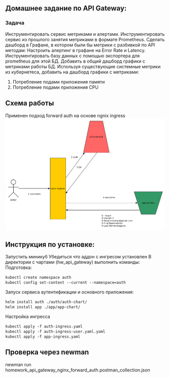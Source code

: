 ## Домашнее задание по API Gateway:
### Задача
Инструментировать сервис метриками и алертами.
Инструментировать сервис из прошлого занятия метриками в формате Prometheus.
Сделать дашборд в Графане, в котором были бы метрики с разбивкой по API методам:
Настроить алертинг в графане на Error Rate и Latency.
Инструментировать базу данных с помощью экспортера для prometheus для этой БД.
Добавить в общий дашборд графики с метриками работы БД.
Используя существующие системные метрики из кубернетеса, добавить на дашборд графики с метриками:
1. Потребление подами приложения памяти
2. Потребление подами приложения CPU

## Схема работы 
Применен подход forward auth на основе ngnix ingress  
![RPS](img/front-forward.png)


## Инструкция по установке:
Запустить миникуб
Убедиться что аддон с ингресом установлен
В директории с чартами (hw_api_gateway) выполнить команды:
Подготовка:
```
kubectl create namespace auth
kubectl config set-context --current --namespace=auth
```

Запуск сервиса аутентификации и основного приложения:
```
helm install auth ./auth/auth-chart/
helm install app ./app/app-chart/
```

Настройка ингресса
``` 
kubectl apply -f auth-ingress.yaml 
kubectl apply -f auth-ingress-user.yaml.yaml 
kubectl apply -f app-ingress.yaml
```

## Проверка через newman
newman run homework_api_gateway_nginx_forward_auth.postman_collection.json





 
